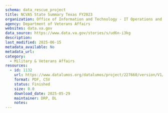 ```yaml
---
schema: data_rescue_project 
title: NCVAS State Summary Texas FY2023
organization: Office of Information and Technology - IT Operations and Services (ITOPS)
agency: Department of Veterans Affairs
websites: data.va.gov
data_source: https://www.data.va.gov/stories/s/ud6n-i3kg
description: 
last_modified: 2025-06-15
metadata_available: No
metadata_url: 
category:
  - Military & Veterans Affairs 
resources:
  - id: 1132
    url: https://www.datalumos.org/datalumos/project/227660/version/V1/view
    format: PDF, CSV
    status: Finished
    size: 0.0
    download_date: 2025-05-29
    maintainer: DRP, DL
    notes: 
---
```

